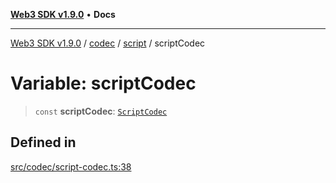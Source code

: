 [**Web3 SDK v1.9.0**](../../../../../README.md) • **Docs**

***

[Web3 SDK v1.9.0](../../../../../globals.md) / [codec](../../../README.md) / [script](../README.md) / scriptCodec

# Variable: scriptCodec

> `const` **scriptCodec**: [`ScriptCodec`](../classes/ScriptCodec.md)

## Defined in

[src/codec/script-codec.ts:38](https://github.com/Mystic-Nayy/alephium-web3/blob/c1afd789a197ce5fe21f08c2965942090157c33d/packages/web3/src/codec/script-codec.ts#L38)

